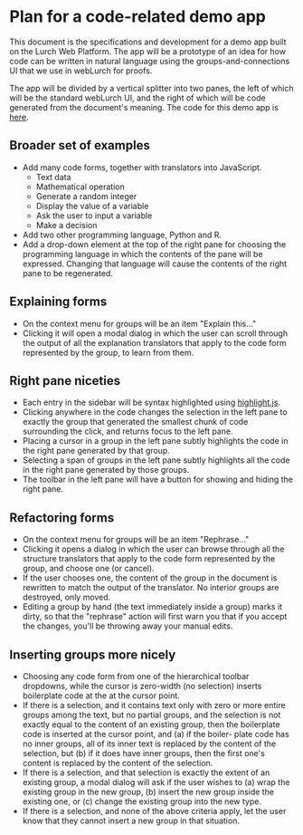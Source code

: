 
# Plan for a code-related demo app

This document is the specifications and development for a demo app built on
the Lurch Web Platform.  The app will be a prototype of an idea for how code
can be written in natural language using the groups-and-connections UI that
we use in webLurch for proofs.

The app will be divided by a vertical splitter into two panes, the left of
which will be the standard webLurch UI, and the right of which will be code
generated from the document's meaning. The code for this demo app is
[here](../app/sidebar-example-solo.litcoffee).

## Broader set of examples

 * Add many code forms, together with translators into JavaScript.
    * Text data
    * Mathematical operation
    * Generate a random integer
    * Display the value of a variable
    * Ask the user to input a variable
    * Make a decision
 * Add two other programming language, Python and R.
 * Add a drop-down element at the top of the right pane for choosing the
   programming language in which the contents of the pane will be expressed.
   Changing that language will cause the contents of the right pane to be
   regenerated.

## Explaining forms

 * On the context menu for groups will be an item "Explain this..."
 * Clicking it will open a modal dialog in which the user can scroll
   through the output of all the explanation translators that apply to the
   code form represented by the group, to learn from them.

## Right pane niceties

 * Each entry in the sidebar will be syntax highlighted using
   [highlight.js](https://highlightjs.org/).
 * Clicking anywhere in the code changes the selection in the left pane to
   exactly the group that generated the smallest chunk of code surrounding
   the click, and returns focus to the left pane.
 * Placing a cursor in a group in the left pane subtly highlights the code
   in the right pane generated by that group.
 * Selecting a span of groups in the left pane subtly highlights all the
   code in the right pane generated by those groups.
 * The toolbar in the left pane will have a button for showing and hiding
   the right pane.

## Refactoring forms

 * On the context menu for groups will be an item "Rephrase..."
 * Clicking it opens a dialog in which the user can browse through all the
   structure translators that apply to the code form represented by the
   group, and choose one (or cancel).
 * If the user chooses one, the content of the group in the document
   is rewritten to match the output of the translator.  No interior
   groups are destroyed, only moved.
 * Editing a group by hand (the text immediately inside a group)
   marks it dirty, so that the "rephrase" action will first warn you
   that if you accept the changes, you'll be throwing away your
   manual edits.

## Inserting groups more nicely

 * Choosing any code form from one of the hierarchical toolbar dropdowns,
   while the cursor is zero-width (no selection) inserts boilerplate code
   at the at the cursor point.
 * If there is a selection, and it contains text only with zero or more
   entire groups among the text, but no partial groups, and the selection is
   not exactly equal to the content of an existing group, then the
   boilerplate code is inserted at the cursor point, and (a) if the boiler-
   plate code has no inner groups, all of its inner text is replaced by the
   content of the selection, but (b) if it does have inner groups, then the
   first one's content is replaced by the content of the selection.
 * If there is a selection, and that selection is exactly the extent of an
   existing group, a modal dialog will ask if the user wishes to (a) wrap
   the existing group in the new group, (b) insert the new group inside the
   existing one, or (c) change the existing group into the new type.
 * If there is a selection, and none of the above criteria apply, let the
   user know that they cannot insert a new group in that situation.
